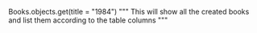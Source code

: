 Books.objects.get(title = "1984")
"""
This will show all the created books
and list them according to the table columns
"""
